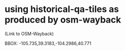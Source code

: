 # using historical-qa-tiles as produced by osm-wayback

(Link to OSM-Wayback)


BBOX: -105.735,39.3183,-104.2986,40.771
